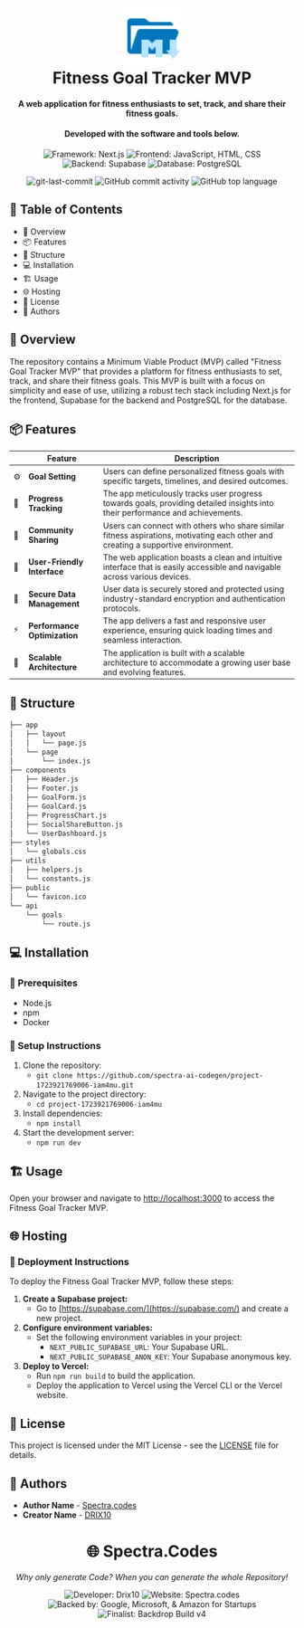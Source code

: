 <h1 align="center">
  <img src="https://raw.githubusercontent.com/PKief/vscode-material-icon-theme/ec559a9f6bfd399b82bb44393651661b08aaf7ba/icons/folder-markdown-open.svg" width="100" />
  <br>Fitness Goal Tracker MVP
</h1>
<h4 align="center">A web application for fitness enthusiasts to set, track, and share their fitness goals.</h4>
<h4 align="center">Developed with the software and tools below.</h4>
<p align="center">
  <img src="https://img.shields.io/badge/Framework-Next.js-blue" alt="Framework: Next.js" />
  <img src="https://img.shields.io/badge/Frontend-JavaScript,_HTML,_CSS-red" alt="Frontend: JavaScript, HTML, CSS" />
  <img src="https://img.shields.io/badge/Backend-Supabase-blue" alt="Backend: Supabase" />
  <img src="https://img.shields.io/badge/Database-PostgreSQL-black" alt="Database: PostgreSQL" />
</p>
<p align="center">
  <img src="https://img.shields.io/github/last-commit/spectra-ai-codegen/project-1723921769006-iam4mu?style=flat-square&color=5D6D7E" alt="git-last-commit" />
  <img src="https://img.shields.io/github/commit-activity/m/spectra-ai-codegen/project-1723921769006-iam4mu?style=flat-square&color=5D6D7E" alt="GitHub commit activity" />
  <img src="https://img.shields.io/github/languages/top/spectra-ai-codegen/project-1723921769006-iam4mu?style=flat-square&color=5D6D7E" alt="GitHub top language" />
</p>


## 📑 Table of Contents
- 📍 Overview
- 📦 Features
- 📂 Structure
- 💻 Installation
- 🏗️ Usage
- 🌐 Hosting
- 📄 License
- 👏 Authors

## 📍 Overview

The repository contains a Minimum Viable Product (MVP) called "Fitness Goal Tracker MVP" that provides a platform for fitness enthusiasts to set, track, and share their fitness goals. This MVP is built with a focus on simplicity and ease of use, utilizing a robust tech stack including Next.js for the frontend, Supabase for the backend and PostgreSQL for the database.

## 📦 Features

|    | Feature            | Description                                                                                                        |
|----|--------------------|--------------------------------------------------------------------------------------------------------------------|
| ⚙️ | **Goal Setting**   | Users can define personalized fitness goals with specific targets, timelines, and desired outcomes.            |
| 📄 | **Progress Tracking**  | The app meticulously tracks user progress towards goals, providing detailed insights into their performance and achievements.     |
| 🔗 | **Community Sharing**   | Users can connect with others who share similar fitness aspirations, motivating each other and creating a supportive environment. |
| 🧩 | **User-Friendly Interface**     | The web application boasts a clean and intuitive interface that is easily accessible and navigable across various devices.                    |
| 🧪 | **Secure Data Management**        | User data is securely stored and protected using industry-standard encryption and authentication protocols.       |
| ⚡️  | **Performance Optimization**    | The app delivers a fast and responsive user experience, ensuring quick loading times and seamless interaction.             |
| 🔐 | **Scalable Architecture**       | The application is built with a scalable architecture to accommodate a growing user base and evolving features.           |

## 📂 Structure

```
├── app
│   ├── layout
│   │   └── page.js
│   └── page
│       └── index.js
├── components
│   ├── Header.js
│   ├── Footer.js
│   ├── GoalForm.js
│   ├── GoalCard.js
│   ├── ProgressChart.js
│   ├── SocialShareButton.js
│   └── UserDashboard.js
├── styles
│   └── globals.css
├── utils
│   ├── helpers.js
│   └── constants.js
├── public
│   └── favicon.ico
└── api
    └── goals
        └── route.js

```

## 💻 Installation

### 🔧 Prerequisites

- Node.js
- npm
- Docker

### 🚀 Setup Instructions

1. Clone the repository:
   - `git clone https://github.com/spectra-ai-codegen/project-1723921769006-iam4mu.git`
2. Navigate to the project directory:
   - `cd project-1723921769006-iam4mu`
3. Install dependencies:
   - `npm install`
4. Start the development server:
   - `npm run dev`

## 🏗️ Usage

Open your browser and navigate to [http://localhost:3000](http://localhost:3000) to access the Fitness Goal Tracker MVP.

## 🌐 Hosting

### 🚀 Deployment Instructions

To deploy the Fitness Goal Tracker MVP, follow these steps:

1. **Create a Supabase project:**
   - Go to [https://supabase.com/](https://supabase.com/) and create a new project.
2. **Configure environment variables:**
   - Set the following environment variables in your project:
     - `NEXT_PUBLIC_SUPABASE_URL`: Your Supabase URL.
     - `NEXT_PUBLIC_SUPABASE_ANON_KEY`: Your Supabase anonymous key.
3. **Deploy to Vercel:**
   - Run `npm run build` to build the application.
   - Deploy the application to Vercel using the Vercel CLI or the Vercel website.

## 📄 License

This project is licensed under the MIT License - see the [LICENSE](LICENSE) file for details.

## 👏 Authors

- **Author Name** - [Spectra.codes](https://spectra.codes)
- **Creator Name** - [DRIX10](https://github.com/Drix10)

<p align="center">
  <h1 align="center">🌐 Spectra.Codes</h1>
</p>
<p align="center">
  <em>Why only generate Code? When you can generate the whole Repository!</em>
</p>
<p align="center">
  <img src="https://img.shields.io/badge/Developer-Drix10-red" alt="Developer: Drix10" />
  <img src="https://img.shields.io/badge/Website-Spectra.codes-blue" alt="Website: Spectra.codes" />
  <img src="https://img.shields.io/badge/Backed_by-Google,_Microsoft_&_Amazon_for_Startups-red" alt="Backed by: Google, Microsoft, & Amazon for Startups" />
  <img src="https://img.shields.io/badge/Finalist-Backdrop_Build_v4-black" alt="Finalist: Backdrop Build v4" />
</p>